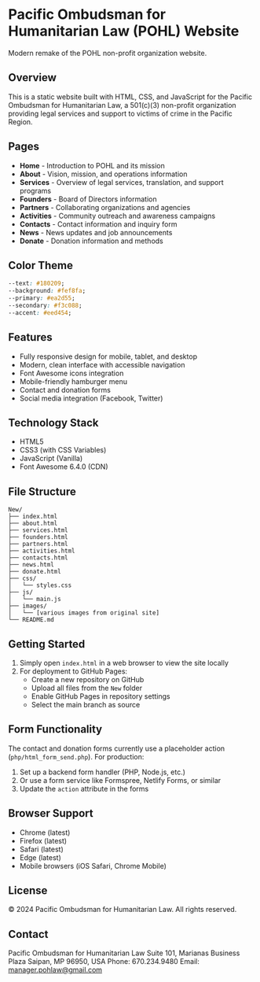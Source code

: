 # Pacific Ombudsman for Humanitarian Law (POHL) Website

Modern remake of the POHL non-profit organization website.

## Overview

This is a static website built with HTML, CSS, and JavaScript for the Pacific Ombudsman for Humanitarian Law, a 501(c)(3) non-profit organization providing legal services and support to victims of crime in the Pacific Region.

## Pages

- **Home** - Introduction to POHL and its mission
- **About** - Vision, mission, and operations information
- **Services** - Overview of legal services, translation, and support programs
- **Founders** - Board of Directors information
- **Partners** - Collaborating organizations and agencies
- **Activities** - Community outreach and awareness campaigns
- **Contacts** - Contact information and inquiry form
- **News** - News updates and job announcements
- **Donate** - Donation information and methods

## Color Theme

```css
--text: #180209;
--background: #fef8fa;
--primary: #ea2d55;
--secondary: #f3c088;
--accent: #eed454;
```

## Features

- Fully responsive design for mobile, tablet, and desktop
- Modern, clean interface with accessible navigation
- Font Awesome icons integration
- Mobile-friendly hamburger menu
- Contact and donation forms
- Social media integration (Facebook, Twitter)

## Technology Stack

- HTML5
- CSS3 (with CSS Variables)
- JavaScript (Vanilla)
- Font Awesome 6.4.0 (CDN)

## File Structure

```
New/
├── index.html
├── about.html
├── services.html
├── founders.html
├── partners.html
├── activities.html
├── contacts.html
├── news.html
├── donate.html
├── css/
│   └── styles.css
├── js/
│   └── main.js
├── images/
│   └── [various images from original site]
└── README.md
```

## Getting Started

1. Simply open `index.html` in a web browser to view the site locally
2. For deployment to GitHub Pages:
   - Create a new repository on GitHub
   - Upload all files from the `New` folder
   - Enable GitHub Pages in repository settings
   - Select the main branch as source

## Form Functionality

The contact and donation forms currently use a placeholder action (`php/html_form_send.php`). For production:

1. Set up a backend form handler (PHP, Node.js, etc.)
2. Or use a form service like Formspree, Netlify Forms, or similar
3. Update the `action` attribute in the forms

## Browser Support

- Chrome (latest)
- Firefox (latest)
- Safari (latest)
- Edge (latest)
- Mobile browsers (iOS Safari, Chrome Mobile)

## License

© 2024 Pacific Ombudsman for Humanitarian Law. All rights reserved.

## Contact

Pacific Ombudsman for Humanitarian Law
Suite 101, Marianas Business Plaza
Saipan, MP 96950, USA
Phone: 670.234.9480
Email: manager.pohlaw@gmail.com
